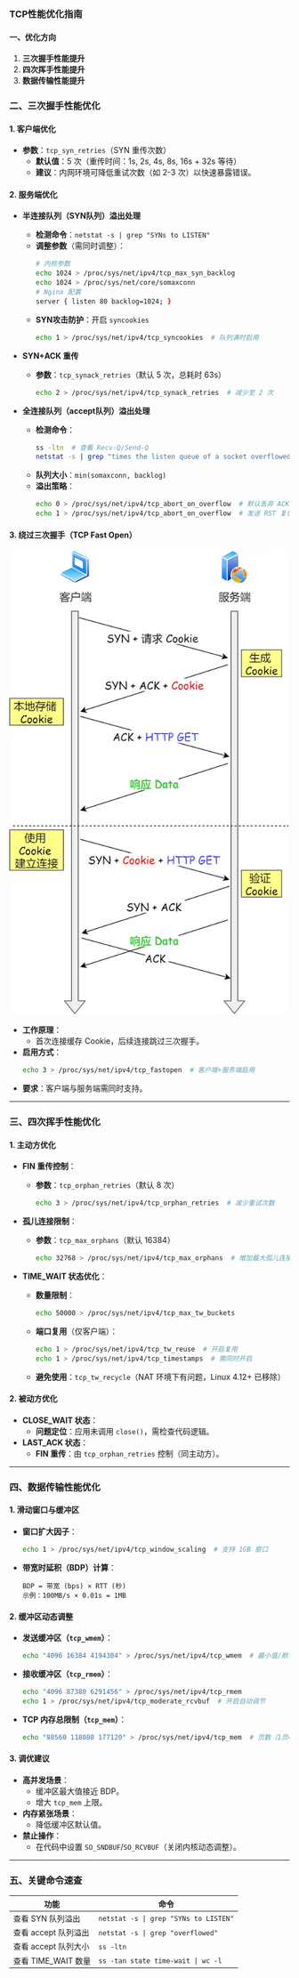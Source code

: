 
### **TCP性能优化指南**  
#### **一、优化方向**  
1. **三次握手性能提升**  
2. **四次挥手性能提升**  
3. **数据传输性能提升**  


### **二、三次握手性能优化**  
#### **1. 客户端优化**  
- **参数**：`tcp_syn_retries`（SYN 重传次数）  
  - **默认值**：5 次（重传时间：1s, 2s, 4s, 8s, 16s + 32s 等待）  
  - **建议**：内网环境可降低重试次数（如 2-3 次）以快速暴露错误。  

#### **2. 服务端优化**  
- **半连接队列（SYN队列）溢出处理**  
  - **检测命令**：`netstat -s | grep "SYNs to LISTEN"`  
  - **调整参数**（需同时调整）：  
    ```bash  
    # 内核参数  
    echo 1024 > /proc/sys/net/ipv4/tcp_max_syn_backlog  
    echo 1024 > /proc/sys/net/core/somaxconn  
    # Nginx 配置  
    server { listen 80 backlog=1024; }  
    ```  
  - **SYN攻击防护**：开启 `syncookies`  
    ```bash  
    echo 1 > /proc/sys/net/ipv4/tcp_syncookies  # 队列满时启用  
    ```  

- **SYN+ACK 重传**  
  - **参数**：`tcp_synack_retries`（默认 5 次，总耗时 63s）  
    ```bash  
    echo 2 > /proc/sys/net/ipv4/tcp_synack_retries  # 减少至 2 次  
    ```  

- **全连接队列（accept队列）溢出处理**  
  - **检测命令**：  
    ```bash  
    ss -ltn  # 查看 Recv-Q/Send-Q  
    netstat -s | grep "times the listen queue of a socket overflowed"  
    ```  
  - **队列大小**：`min(somaxconn, backlog)`  
  - **溢出策略**：  
    ```bash  
    echo 0 > /proc/sys/net/ipv4/tcp_abort_on_overflow  # 默认丢弃 ACK（推荐）  
    echo 1 > /proc/sys/net/ipv4/tcp_abort_on_overflow  # 发送 RST 复位连接  
    ```  

#### **3. 绕过三次握手（TCP Fast Open）** 
![alt text](../Image/FastOpen.png) 
- **工作原理**：  
  - 首次连接缓存 Cookie，后续连接跳过三次握手。  
- **启用方式**：  
  ```bash  
  echo 3 > /proc/sys/net/ipv4/tcp_fastopen  # 客户端+服务端启用  
  ```  
- **要求**：客户端与服务端需同时支持。  

---

### **三、四次挥手性能优化**  
#### **1. 主动方优化**  
- **FIN 重传控制**：  
  - **参数**：`tcp_orphan_retries`（默认 8 次）  
    ```bash  
    echo 3 > /proc/sys/net/ipv4/tcp_orphan_retries  # 减少重试次数  
    ```  

- **孤儿连接限制**：  
  - **参数**：`tcp_max_orphans`（默认 16384）  
    ```bash  
    echo 32768 > /proc/sys/net/ipv4/tcp_max_orphans  # 增加最大孤儿连接数  
    ```  

- **TIME_WAIT 状态优化**：  
  - **数量限制**：  
    ```bash  
    echo 50000 > /proc/sys/net/ipv4/tcp_max_tw_buckets  
    ```  
  - **端口复用**（仅客户端）：  
    ```bash  
    echo 1 > /proc/sys/net/ipv4/tcp_tw_reuse  # 开启复用  
    echo 1 > /proc/sys/net/ipv4/tcp_timestamps  # 需同时开启  
    ```  
  - **避免使用**：`tcp_tw_recycle`（NAT 环境下有问题，Linux 4.12+ 已移除）  

#### **2. 被动方优化**  
- **CLOSE_WAIT 状态**：  
  - **问题定位**：应用未调用 `close()`，需检查代码逻辑。  
- **LAST_ACK 状态**：  
  - **FIN 重传**：由 `tcp_orphan_retries` 控制（同主动方）。  

---

### **四、数据传输性能优化**  
#### **1. 滑动窗口与缓冲区**  
- **窗口扩大因子**：  
  ```bash  
  echo 1 > /proc/sys/net/ipv4/tcp_window_scaling  # 支持 1GB 窗口  
  ```  
- **带宽时延积（BDP）计算**：  
  ```  
  BDP = 带宽 (bps) × RTT (秒)  
  示例：100MB/s × 0.01s = 1MB  
  ```  

#### **2. 缓冲区动态调整**  
- **发送缓冲区（`tcp_wmem`）**：  
  ```bash  
  echo "4096 16384 4194304" > /proc/sys/net/ipv4/tcp_wmem  # 最小值/默认值/最大值  
  ```  
- **接收缓冲区（`tcp_rmem`）**：  
  ```bash  
  echo "4096 87380 6291456" > /proc/sys/net/ipv4/tcp_rmem  
  echo 1 > /proc/sys/net/ipv4/tcp_moderate_rcvbuf  # 开启自动调节  
  ```  
- **TCP 内存总限制（`tcp_mem`）**：  
  ```bash  
  echo "88560 118080 177120" > /proc/sys/net/ipv4/tcp_mem  # 页数（1页=4KB）  
  ```  

#### **3. 调优建议**  
- **高并发场景**：  
  - 缓冲区最大值接近 BDP。  
  - 增大 `tcp_mem` 上限。  
- **内存紧张场景**：  
  - 降低缓冲区默认值。  
- **禁止操作**：  
  - 在代码中设置 `SO_SNDBUF`/`SO_RCVBUF`（关闭内核动态调整）。  

---

### **五、关键命令速查**  
| **功能**               | **命令**                                  |  
|------------------------|-------------------------------------------|  
| 查看 SYN 队列溢出      | `netstat -s \| grep "SYNs to LISTEN"`     |  
| 查看 accept 队列溢出   | `netstat -s \| grep "overflowed"`         |  
| 查看 accept 队列大小   | `ss -ltn`                                 |  
| 查看 TIME_WAIT 数量    | `ss -tan state time-wait \| wc -l`        |  
